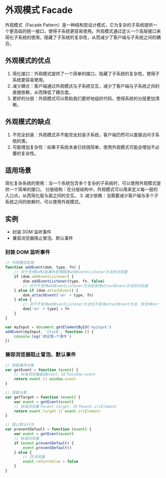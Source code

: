 # 外观模式 Facade

外观模式（Facade Pattern）是一种结构型设计模式，它为复杂的子系统提供一个更高级的统一接口，使得子系统更容易使用。外观模式通过定义一个高层接口来简化子系统的使用，隐藏了子系统的复杂性，从而减少了客户端与子系统之间的耦合。

## 外观模式的优点

1. 简化接口：外观模式提供了一个简单的接口，隐藏了子系统的复杂性，使得子系统更容易使用。
2. 减少耦合：客户端通过外观模式与子系统交互，减少了客户端与子系统之间的直接依赖，从而降低了耦合度。
3. 更好的分层：外观模式可以帮助我们更好地组织代码，使得系统的分层更加清晰。

## 外观模式的缺点

1. 不完全封装：外观模式并不能完全封装子系统，客户端仍然可以直接访问子系统的类。
2. 可能增加复杂性：如果子系统本身已经很简单，使用外观模式可能会增加不必要的复杂性。

## 适用场景

简化复杂系统的使用：当一个系统包含多个复杂的子系统时，可以使用外观模式提供一个简单的接口。
分层结构：在分层结构中，外观模式可以用来定义每一层的入口点，从而简化层与层之间的交互。 3. 减少依赖：当需要减少客户端与多个子系统之间的依赖时，可以使用外观模式。

## 实例

- 封装 DOM 监听事件
- 兼容浏览器阻止冒泡、默认事件

### 封装 DOM 监听事件

```js
// 外观模式实现
function addEvent(dom, type, fn) {
	// 对于支持DoM2级事件处理程序addEventListener方法的浏览器
	if (dom.addEventListener) {
		dom.addEventListener(type, fn, false)
		// 对于不支持addEventListener方法但支持attachEvent方法的浏览器
	} else if (dom.attachEvent) {
		dom.attachEvent('on' + type, fn)
	} else {
		// 对于不支持addEventListener方法也不支持attachEvent方法，但支持on+'事件名'的浏览器
		dom['on' + type] = fn
	}
}

var myInput = document.getElementById('myinput')
addEvent(myInput, 'click', function () {
	console.log('绑定第—个事件')
})
```

### 兼容浏览器阻止冒泡、默认事件

```js
// 获取事件对象
var getEvent = function (event) {
	// 标准浏览器返回event，IE下window.event
	return event || window.event
}

// 获取元素
var getTarget = function (event) {
	var event = getEvent(event)
	// 标准浏览器下event.target，IE下event.srcElement
	return event.target || event.srcElement
}

// 阻止默认行为
var preventDefault = function (event) {
	var event = getEvent(event)
	// 标准浏览器
	if (event.preventDefault) {
		event.preventDefault()
	} else {
		// IE浏览器
		event.returnValue = false
	}
}
```
